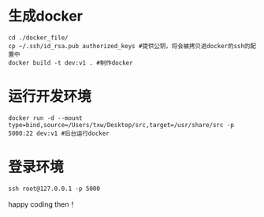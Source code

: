 
# 生成docker
```shell
cd ./docker_file/
cp ~/.ssh/id_rsa.pub authorized_keys #提供公钥，将会被拷贝进docker的ssh的配置中
docker build -t dev:v1 . #制作docker
```
# 运行开发环境
```shell
docker run -d --mount type=bind,source=/Users/txw/Desktop/src,target=/usr/share/src -p 5000:22 dev:v1 #后台运行docker
```
# 登录环境
```shell
ssh root@127.0.0.1 -p 5000
```
happy coding then！